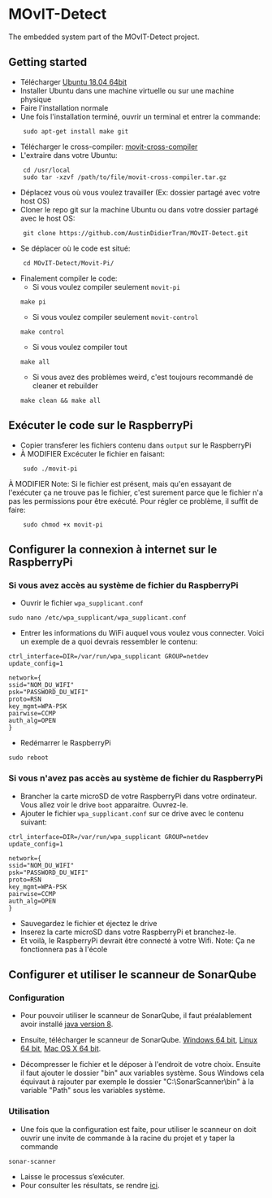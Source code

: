# MOvIT-Detect
The embedded system part of the MOvIT-Detect project.

## Getting started

- Télécharger [Ubuntu 18.04 64bit](http://releases.ubuntu.com/18.04/)
- Installer Ubuntu dans une machine virtuelle ou sur une machine physique
- Faire l'installation normale
- Une fois l'installation terminé, ouvrir un terminal et entrer la commande:
``` shell
    sudo apt-get install make git
```
- Télécharger le cross-compiler: [movit-cross-compiler](https://1drv.ms/u/s!AjyPHvJRDLOMrhWOt6g2g4qBiGZn)
- L'extraire dans votre Ubuntu:
``` shell
    cd /usr/local
    sudo tar -xzvf /path/to/file/movit-cross-compiler.tar.gz
```
- Déplacez vous où vous voulez travailler (Ex: dossier partagé avec votre host OS)
- Cloner le repo git sur la machine Ubuntu ou dans votre dossier partagé avec le host OS:
```shell
    git clone https://github.com/AustinDidierTran/MOvIT-Detect.git
```
- Se déplacer où le code est situé:
```shell
    cd MOvIT-Detect/Movit-Pi/
```
- Finalement compiler le code:
    - Si vous voulez compiler seulement `movit-pi`
    ```shell
    make pi
    ```
    - Si vous voulez compiler seulement `movit-control`
    ```shell
    make control
    ```
    - Si vous voulez compiler tout
    ```shell
    make all
    ```
    - Si vous avez des problèmes weird, c'est toujours recommandé de cleaner et rebuilder
    ```shell
    make clean && make all
    ```

## Exécuter le code sur le RaspberryPi

- Copier transferer les fichiers contenu dans `output` sur le RaspberryPi
- À MODIFIER Excécuter le fichier en faisant:
```shell
    sudo ./movit-pi
```
À MODIFIER  Note: Si le fichier est présent, mais qu'en essayant de l'exécuter ça ne trouve pas le fichier, c'est surement parce que le fichier n'a pas les permissions pour être exécuté. Pour régler ce problème, il suffit de faire:
```shell
    sudo chmod +x movit-pi
```

## Configurer la connexion à internet sur le RaspberryPi

### Si vous avez accès au système de fichier du RaspberryPi
- Ouvrir le fichier `wpa_supplicant.conf`
```shell
sudo nano /etc/wpa_supplicant/wpa_supplicant.conf
```
- Entrer les informations du WiFi auquel vous voulez vous connecter. Voici un exemple de a quoi devrais ressembler le contenu:
```
ctrl_interface=DIR=/var/run/wpa_supplicant GROUP=netdev
update_config=1

network={
ssid="NOM_DU_WIFI"
psk="PASSWORD_DU_WIFI"
proto=RSN
key_mgmt=WPA-PSK
pairwise=CCMP
auth_alg=OPEN
}

```
- Redémarrer le RaspberryPi
```shell
sudo reboot
```

### Si vous n'avez pas accès au système de fichier du RaspberryPi
- Brancher la carte microSD de votre RaspberryPi dans votre ordinateur. Vous allez voir le drive `boot` apparaitre. Ouvrez-le.
- Ajouter le fichier `wpa_supplicant.conf` sur ce drive avec le contenu suivant:
```
ctrl_interface=DIR=/var/run/wpa_supplicant GROUP=netdev
update_config=1

network={
ssid="NOM_DU_WIFI"
psk="PASSWORD_DU_WIFI"
proto=RSN
key_mgmt=WPA-PSK
pairwise=CCMP
auth_alg=OPEN
}

```
- Sauvegardez le fichier et éjectez le drive
- Inserez la carte microSD dans votre RaspberryPi et branchez-le.
- Et voilà, le RaspberryPi devrait être connecté à votre Wifi.
Note: Ça ne fonctionnera pas à l'école

## Configurer  et utiliser le scanneur de SonarQube

### Configuration

- Pour pouvoir utiliser le scanneur de SonarQube, il faut préalablement avoir installé [java version 8](https://www.java.com/fr/download/).

- Ensuite, télécharger le scanneur de SonarQube.
[Windows 64 bit](https://sonarsource.bintray.com/Distribution/sonar-scanner-cli/sonar-scanner-cli-3.2.0.1227-windows.zip),
[Linux 64 bit](https://sonarsource.bintray.com/Distribution/sonar-scanner-cli/sonar-scanner-cli-3.2.0.1227-linux.zip),
[Mac OS X 64 bit](https://sonarsource.bintray.com/Distribution/sonar-scanner-cli/sonar-scanner-cli-3.2.0.1227-macosx.zip).

- Décompresser le fichier et le déposer à l'endroit de votre choix.
Ensuite il faut ajouter le dossier "bin" aux variables système.
Sous Windows cela équivaut à rajouter par exemple le dossier "C:\SonarScanner\bin" à la variable "Path" sous les variables système.

### Utilisation

- Une fois que la configuration est faite, pour utiliser le scanneur on doit ouvrir une invite de commande à la racine du projet et y taper la commande

```shell
sonar-scanner
```
- Laisse le processus s’exécuter.
- Pour consulter les résultats, se rendre [ici](http://sonarqubemovitplus.ddns.net:9000).
